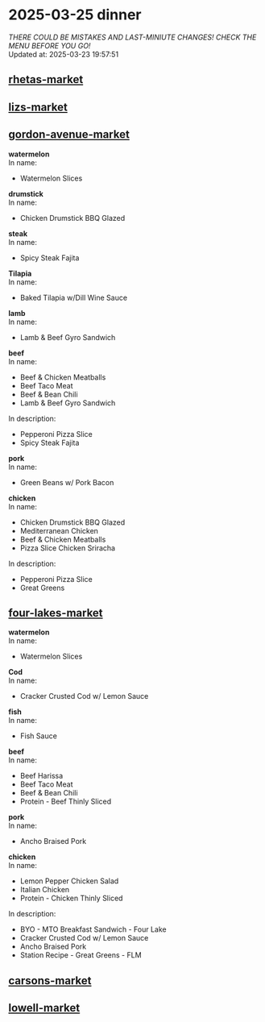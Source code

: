 # 2025-03-25 dinner  
*THERE COULD BE MISTAKES AND LAST-MINIUTE CHANGES! CHECK THE MENU BEFORE YOU GO!*  
Updated at: 2025-03-23 19:57:51  
## [rhetas-market](https://wisc-housingdining.nutrislice.com/menu/rhetas-market/dinner/2025-03-25)  
## [lizs-market](https://wisc-housingdining.nutrislice.com/menu/lizs-market/dinner/2025-03-25)  
## [gordon-avenue-market](https://wisc-housingdining.nutrislice.com/menu/gordon-avenue-market/dinner/2025-03-25)  
**watermelon**  
In name:   
 - Watermelon Slices  
  
**drumstick**  
In name:   
 - Chicken Drumstick BBQ Glazed  
  
**steak**  
In name:   
 - Spicy Steak Fajita  
  
**Tilapia**  
In name:   
 - Baked Tilapia w/Dill Wine Sauce  
  
**lamb**  
In name:   
 - Lamb & Beef Gyro Sandwich  
  
**beef**  
In name:   
 - Beef & Chicken Meatballs  
 - Beef Taco Meat  
 - Beef & Bean Chili  
 - Lamb & Beef Gyro Sandwich  
  
In description:   
 - Pepperoni Pizza Slice  
 - Spicy Steak Fajita  
  
**pork**  
In name:   
 - Green Beans w/ Pork Bacon  
  
**chicken**  
In name:   
 - Chicken Drumstick BBQ Glazed  
 - Mediterranean Chicken  
 - Beef & Chicken Meatballs  
 - Pizza Slice Chicken Sriracha  
  
In description:   
 - Pepperoni Pizza Slice  
 - Great Greens  
  
## [four-lakes-market](https://wisc-housingdining.nutrislice.com/menu/four-lakes-market/dinner/2025-03-25)  
**watermelon**  
In name:   
 - Watermelon Slices  
  
**Cod**  
In name:   
 - Cracker Crusted Cod w/ Lemon Sauce  
  
**fish**  
In name:   
 - Fish Sauce  
  
**beef**  
In name:   
 - Beef Harissa  
 - Beef Taco Meat  
 - Beef & Bean Chili  
 - Protein - Beef Thinly Sliced  
  
**pork**  
In name:   
 - Ancho Braised Pork  
  
**chicken**  
In name:   
 - Lemon Pepper Chicken Salad  
 - Italian Chicken  
 - Protein - Chicken Thinly Sliced  
  
In description:   
 - BYO - MTO Breakfast Sandwich - Four Lake  
 - Cracker Crusted Cod w/ Lemon Sauce  
 - Ancho Braised Pork  
 - Station Recipe - Great Greens - FLM  
  
## [carsons-market](https://wisc-housingdining.nutrislice.com/menu/carsons-market/dinner/2025-03-25)  
## [lowell-market](https://wisc-housingdining.nutrislice.com/menu/lowell-market/dinner/2025-03-25)  
  
